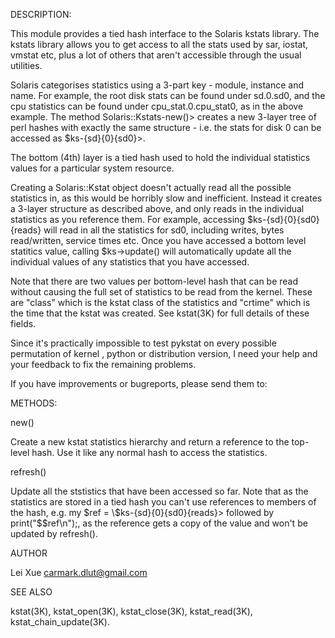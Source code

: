 DESCRIPTION:

This module provides a tied hash interface to the Solaris kstats library.
The kstats library allows you to get access to all the stats used by sar,
iostat, vmstat etc, plus a lot of others that aren't accessible through
the usual utilities.

Solaris categorises statistics using a 3-part key - module, instance and
name. For example, the root disk stats can be found under sd.0.sd0, and
the cpu statistics can be found under cpu_stat.0.cpu_stat0, as in the
above example. The method Solaris::Kstats-new()> creates a new 3-layer tree
of perl hashes with exactly the same structure - i.e. the stats for disk 0
can be accessed as $ks-{sd}{0}{sd0}>.

The bottom (4th) layer is a tied hash used to hold the individual statistics
values for a particular system resource.

Creating a Solaris::Kstat object doesn't actually read all the possible statistics in, as this would be horribly slow and inefficient. Instead it creates a 3-layer structure as described above, and only reads in the individual statistics as you reference them. For example, accessing $ks-{sd}{0}{sd0}{reads} will read in all the statistics for sd0, including writes, bytes read/written, service times etc. Once you have accessed a bottom level statitics value, calling $ks->update() will
automatically update all the individual values of any statistics that you have accessed.

Note that there are two values per bottom-level hash that can be read without causing the full set of statistics to be read from the kernel. These are "class" which is the kstat class of the statistics and "crtime" which is the time that the kstat was created. See kstat(3K) for full details of these fields.

Since it's practically impossible to test pykstat on every possible
permutation of kernel , python or distribution version, I need your
help and your feedback to fix the remaining problems.

If you have improvements or bugreports, please send them to:

METHODS:

new()

Create a new kstat statistics hierarchy and return a reference to the top-level hash. Use it like any normal hash to access the statistics.

refresh()

Update all the ststistics that have been accessed so far. Note that as the statistics are stored in a tied hash you can't use references to members of the hash, e.g. my $ref = \$ks-{sd}{0}{sd0}{reads}> followed by print("$$ref\n");, as the reference gets a copy of the value and won't be updated by refresh().

AUTHOR

Lei Xue carmark.dlut@gmail.com

SEE ALSO

kstat(3K), kstat_open(3K), kstat_close(3K), kstat_read(3K), kstat_chain_update(3K).

